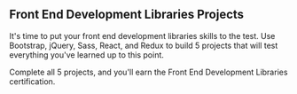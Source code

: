 ## Front End Development Libraries Projects
It's time to put your front end development libraries skills to the test. 
Use Bootstrap, jQuery, Sass, React, and Redux to build 5 projects that will test everything you've learned up to this point.

Complete all 5 projects, and you'll earn the Front End Development Libraries certification.